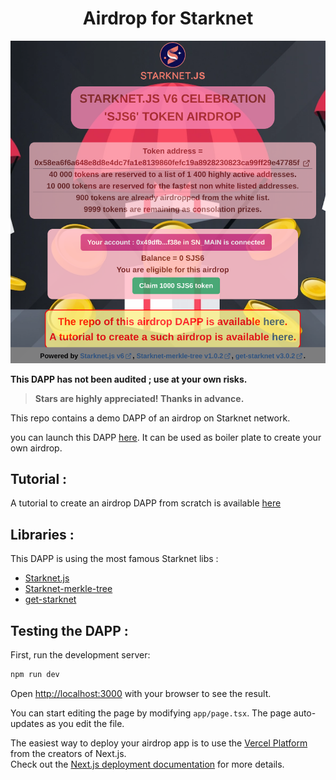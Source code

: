 <h1 style="text-align: center;"> Airdrop for Starknet </h1>

<p align="center">
  <img src="./public/airdrop-small.png" />
</p>

**This DAPP has not been audited ; use at your own risks.**

> **Stars are highly appreciated! Thanks in advance.**

This repo contains a demo DAPP of an airdrop on Starknet network.  

you can launch this DAPP [here](https://airdrop-for-starknet.vercel.app/).
It can be used as boiler plate to create your own airdrop.

## Tutorial :
A tutorial to create an airdrop DAPP from scratch is available [here](./airdrop-tuto.md)

## Libraries :
This DAPP is using the most famous Starknet libs :
 - [Starknet.js](https://www.starknetjs.com)
 - [Starknet-merkle-tree](https://github.com/PhilippeR26/starknetMerkleTree)
 - [get-starknet]()

## Testing the DAPP :

First, run the development server:
```bash
npm run dev
```

Open [http://localhost:3000](http://localhost:3000) with your browser to see the result.

You can start editing the page by modifying `app/page.tsx`. The page auto-updates as you edit the file.

The easiest way to deploy your airdrop app is to use the [Vercel Platform](https://vercel.com/new?utm_medium=default-template&filter=next.js&utm_source=create-next-app&utm_campaign=create-next-app-readme) from the creators of Next.js.  
Check out the [Next.js deployment documentation](https://nextjs.org/docs/deployment) for more details.
